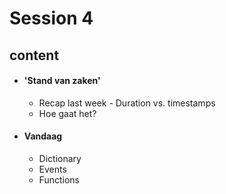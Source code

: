 
# Session 4 
## content
* #### 'Stand van zaken'
  * Recap last week - Duration vs. timestamps
  * Hoe gaat het?

* #### Vandaag 
  * Dictionary
  * Events
  * Functions

